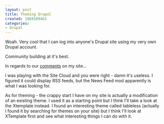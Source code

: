 ```yaml
--- 
layout: post
title: Theming Drupal
created: 1069109462
categories: 
- Drupal
---
```

<p>Woah.  Very cool that I can log into anyone's Drupal site using my very own Drupal account.</p>
<p>
Community building at it's best.
</p>
<p>
In regards to our <a href="http://shard.servebeer.com/?q=node/view/10#comment">comments</a> on my site...
</p>
<p>
I was playing with the Site Cloud and you were right - damn it's useless.  I figured it could display RSS feeds, but the News Feed mod apparently is what I was looking for.
</p>
<p>
As for theming - the crappy start I have on my site is actually a modification of an existing theme.  I used it as a starting point but I think I'll take a look at the Xtemplate instead.  I found an interesting theme called tableless (actually I found it by searching for themes on your site) but I think I'll look at XTemplate first and see what interesting things I can do with it.  
</p>
